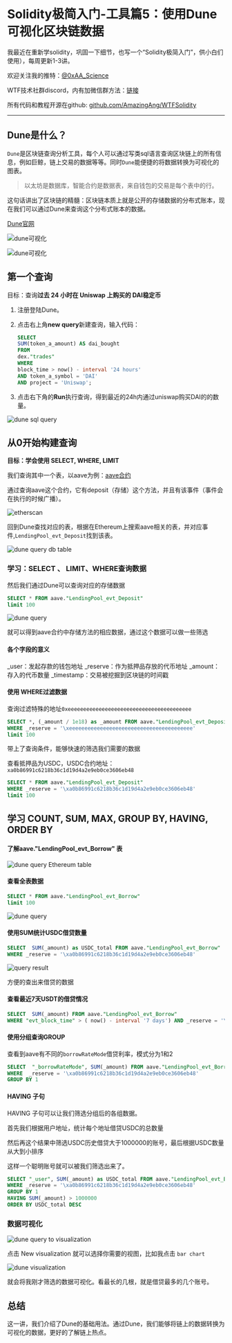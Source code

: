 # Solidity极简入门-工具篇5：使用Dune可视化区块链数据 

我最近在重新学solidity，巩固一下细节，也写一个“Solidity极简入门”，供小白们使用），每周更新1-3讲。

欢迎关注我的推特：[@0xAA_Science](https://twitter.com/0xAA_Science)

WTF技术社群discord，内有加微信群方法：[链接](https://discord.gg/5akcruXrsk)

所有代码和教程开源在github: [github.com/AmazingAng/WTFSolidity](https://github.com/AmazingAng/WTFSolidity)

-----
## Dune是什么？


`Dune`是区块链查询分析工具，每个人可以通过写类sql语言查询区块链上的所有信息，例如巨鲸，链上交易的数据等等。同时`Dune`能便捷的将数据转换为可视化的图表。

> 以太坊是数据库，智能合约是数据表，来自钱包的交易是每个表中的行。

这句话讲出了区块链的精髓：区块链本质上就是公开的存储数据的分布式账本，现在我们可以通过Dune来查询这个分布式账本的数据。

[Dune官网](https://dune.xyz/)

![dune可视化](./img/1.png)

![dune可视化](./img/2.png)


## 第一个查询

目标：查询**过去 24 小时在 Uniswap 上购买的 DAI稳定币**

1. 注册登陆Dune。
2. 点击右上角**new query**新建查询，输入代码：

    ```sql
    SELECT
    SUM(token_a_amount) AS dai_bought
    FROM
    dex."trades"
    WHERE
    block_time > now() - interval '24 hours'
    AND token_a_symbol = 'DAI'
    AND project = 'Uniswap';
    ```
3. 点击右下角的**Run**执行查询，得到最近的24h内通过uniswap购买DAI的的数量。

![dune sql query](./img/3.png)


## 从0开始构建查询

**目标：学会使用 SELECT, WHERE, LIMIT**

我们查询其中一个表，以aave为例：[aave合约](https://etherscan.io/address/0x398ec7346dcd622edc5ae82352f02be94c62d119#writeProxyContract)

通过查询aave这个合约，它有deposit（存储）这个方法，并且有该事件（事件会在执行的时候广播）。

![etherscan](./img/6.png)

回到Dune查找对应的表，根据在Ethereum上搜索aave相关的表，并对应事件,`LendingPool_evt_Deposit`找到该表。

![dune query db table](./img/13.png)

### 学习：SELECT 、 LIMIT、WHERE查询数据

然后我们通过Dune可以查询对应的存储数据

```sql
SELECT * FROM aave."LendingPool_evt_Deposit"
limit 100
```

![dune query](./img/7.png)

就可以得到aave合约中存储方法的相应数据，通过这个数据可以做一些筛选

#### 各个字段的意义

_user：发起存款的钱包地址
_reserve：作为抵押品存放的代币地址
_amount：存入的代币数量
_timestamp：交易被挖掘到区块链的时间戳

#### 使用 WHERE过滤数据

查询过滤特殊的地址`0xeeeeeeeeeeeeeeeeeeeeeeeeeeeeeeeeeeeeeeee`

```sql
SELECT *, (_amount / 1e18) as _amount FROM aave."LendingPool_evt_Deposit"
WHERE _reserve = '\xeeeeeeeeeeeeeeeeeeeeeeeeeeeeeeeeeeeeeeee'
limit 100
```

带上了查询条件，能够快速的筛选我们需要的数据

查看抵押品为USDC，USDC合约地址：`xa0b86991c6218b36c1d19d4a2e9eb0ce3606eb48`

```sql
SELECT * FROM aave."LendingPool_evt_Deposit"
WHERE _reserve = '\xa0b86991c6218b36c1d19d4a2e9eb0ce3606eb48'
limit 100
```



## 学习 COUNT, SUM, MAX, GROUP BY, HAVING, ORDER BY

#### 了解aave."LendingPool_evt_Borrow" 表

![dune query Ethereum table](./img/8.png)

#### 查看全表数据

```sql
SELECT * FROM aave."LendingPool_evt_Borrow"
limit 100
```

![dune query](./img/9.png)

#### 使用SUM统计USDC借贷数量

```sql
SELECT  SUM(_amount) as USDC_total FROM aave."LendingPool_evt_Borrow"
WHERE _reserve = '\xa0b86991c6218b36c1d19d4a2e9eb0ce3606eb48'
```

![query result](./img/10.png)

方便的查出来借贷的数据

#### 查看最近7天USDT的借贷情况

```sql
SELECT  SUM(_amount) FROM aave."LendingPool_evt_Borrow"
WHERE "evt_block_time" > ( now() - interval '7 days') AND _reserve = '\xa0b86991c6218b36c1d19d4a2e9eb0ce3606eb48'

```

#### 使用分组查询GROUP

查看到aave有不同的`borrowRateMode`借贷利率，模式分为1和2

```sql
SELECT  "_borrowRateMode", SUM(_amount) FROM aave."LendingPool_evt_Borrow"
WHERE  _reserve = '\xa0b86991c6218b36c1d19d4a2e9eb0ce3606eb48'
GROUP BY 1
```

#### HAVING 子句

HAVING 子句可以让我们筛选分组后的各组数据。

首先我们根据用户地址，统计每个地址借贷USDC的总数量

然后再这个结果中筛选USDC历史借贷大于1000000的账号，最后根据USDC数量从大到小排序

这样一个聪明账号就可以被我们筛选出来了。

```sql
SELECT "_user", SUM(_amount) as USDC_total FROM aave."LendingPool_evt_Borrow"
WHERE _reserve = '\xa0b86991c6218b36c1d19d4a2e9eb0ce3606eb48'
GROUP BY 1
HAVING SUM(_amount) > 1000000
ORDER BY USDC_total DESC
```

### 数据可视化

![dune query to visualization](./img/11.png)

点击 New visualization 就可以选择你需要的视图，比如我点击 `bar chart`

![dune visualization](./img/12.png)

就会将我刚才筛选的数据可视化。看最长的几根，就是借贷最多的几个账号。



## 总结

这一讲，我们介绍了Dune的基础用法。通过Dune，我们能够将链上的数据转换为可视化的数据，更好的了解链上热点。
